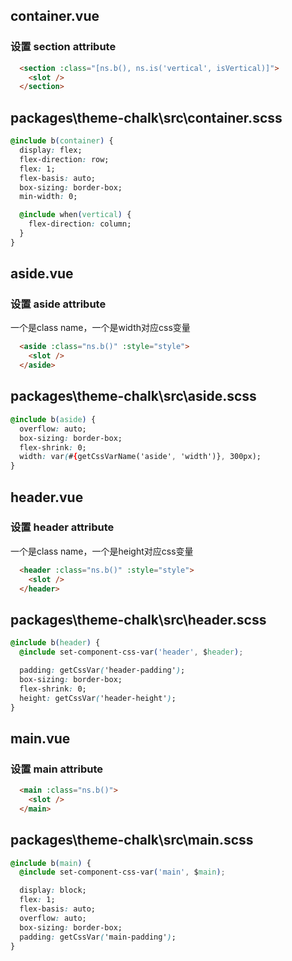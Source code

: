 
## container.vue

### 设置 section attribute

```html
  <section :class="[ns.b(), ns.is('vertical', isVertical)]">
    <slot />
  </section>
```

## packages\theme-chalk\src\container.scss

```css
@include b(container) {
  display: flex;
  flex-direction: row;
  flex: 1;
  flex-basis: auto;
  box-sizing: border-box;
  min-width: 0;

  @include when(vertical) {
    flex-direction: column;
  }
}
```

## aside.vue

### 设置 aside attribute

一个是class name，一个是width对应css变量

```html
  <aside :class="ns.b()" :style="style">
    <slot />
  </aside>
```  

## packages\theme-chalk\src\aside.scss

```css
@include b(aside) {
  overflow: auto;
  box-sizing: border-box;
  flex-shrink: 0;
  width: var(#{getCssVarName('aside', 'width')}, 300px);
}
```

## header.vue

### 设置 header attribute

一个是class name，一个是height对应css变量

```html
  <header :class="ns.b()" :style="style">
    <slot />
  </header>
```  

## packages\theme-chalk\src\header.scss

```css
@include b(header) {
  @include set-component-css-var('header', $header);

  padding: getCssVar('header-padding');
  box-sizing: border-box;
  flex-shrink: 0;
  height: getCssVar('header-height');
}
```

## main.vue

### 设置 main attribute

```html
  <main :class="ns.b()">
    <slot />
  </main>
```  

## packages\theme-chalk\src\main.scss

```css
@include b(main) {
  @include set-component-css-var('main', $main);

  display: block;
  flex: 1;
  flex-basis: auto;
  overflow: auto;
  box-sizing: border-box;
  padding: getCssVar('main-padding');
}
```
